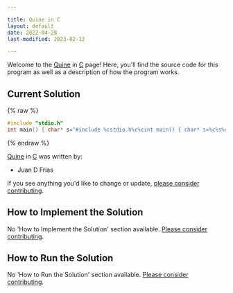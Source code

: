 ```yaml
---

title: Quine in C
layout: default
date: 2022-04-28
last-modified: 2023-02-12

---
```


Welcome to the [Quine](https://sampleprograms.io/projects/quine) in [C](https://sampleprograms.io/languages/c) page! Here, you'll find the source code for this program as well as a description of how the program works.

## Current Solution

{% raw %}

```c
#include "stdio.h"
int main() { char* s="#include %cstdio.h%c%cint main() { char* s=%c%s%c; printf(s,34,34,10,34,s,34,10); return 0; }%c"; printf(s,34,34,10,34,s,34,10); return 0; }
```

{% endraw %}

[Quine](https://sampleprograms.io/projects/quine) in [C](https://sampleprograms.io/languages/c) was written by:

- Juan D Frias

If you see anything you'd like to change or update, [please consider contributing](https://github.com/TheRenegadeCoder/sample-programs).

## How to Implement the Solution

No 'How to Implement the Solution' section available. [Please consider contributing](https://github.com/TheRenegadeCoder/sample-programs-website).

## How to Run the Solution

No 'How to Run the Solution' section available. [Please consider contributing](https://github.com/TheRenegadeCoder/sample-programs-website).